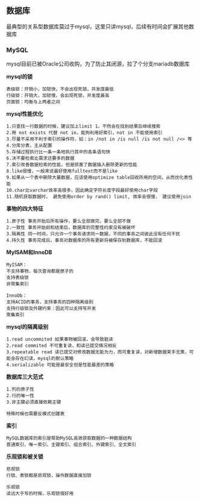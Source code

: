 ## 数据库

最典型的关系型数据库莫过于mysql，这里只讲mysql，后续有时间会扩展其他数据库  

### MySQL 
mysql目前已被Oracle公司收购，为了防止其闭源，拉了个分支mariadb数据库

**mysql的锁**
```
表级锁：开销小，加锁快，不会出现死锁，并发度最低
行级锁：开销大，加锁慢，会出现死锁，并发度最高
页面锁：均衡与上两者之间
```

**mysql性能优化**
```
1.只查找一行数据的时候，建议加上limit 1，不然会在找到结果后继续搜索
2.用 not exists 代替 not in，能狗利用好索引，not in 不能使用索引
3.尽量不采用不利于索引的操作符，如：in /not in /is null /is not null /<> 等
4.分库分表，主从配置
5.存储过程执行比一条一条地执行其中的各条语句快
6.决不要检索比需求还要多的数据
7.索引改善数据检索的性能，但是损害了数据插入删除更新的性能
8.like很慢，一般来说最好使用fulltext而不是like
9.如果从一个表中删除大量数据，应该使用optimize table回收所用的空间，从而优化表性能
10.char比varchar效率高很多，因此确定字符长度字段最好使用char字段
11.随机获取数据时， 避免使用order by rand() limit, 效率会很慢， 建议使用join
```

**事物的四大特征**
```
1.原子性 事务开始后所有操作，要么全部做完，要么全部不做
2.一致性 事务开始前和结束后，数据库的完整性约束没有被破坏 
3.隔离性 同一时间，只允许一个事务请求同一数据，不同的事务之间彼此没有任何干扰
4.持久性 事务完成后，事务对数据库的所有更新将被保存到数据库，不能回滚
```


**MyISAM和InnoDB**
```
MyISAM：
不支持事物，每次查询都是原子的
支持表级锁
非聚集索引

InnoDb：
支持ACID的事务，支持事务的四种隔离级别
支持行级锁及外键约束：因此可以支持写并发
聚集索引
```

**mysql的隔离级别**
```
1.read uncommited 如果事物被回滚，会导致脏读
2.read commited 不可重复读，和读已提交情况相反
3.repeatable read 读已提交对修改数据无能为力，而可重复读，对新增数据束手无策，可能会存在幻读，mysql的默认策略
4.serializable 可能是最安全但是性能最差的策略
```

**数据库三大范式**
```
1.列的原子性
2.行的唯一性
3.非主键必须直接依赖主键

特殊时候也需要反模式创建表
```

**索引**
```
MySQL数据库的索引是帮助MySQL高效获取数据的一种数据结构
普通索引、唯一索引、主键索引、组合索引、外键索引、全文索引
```

**乐观锁和被关锁**
```
悲观锁
行锁、表锁都是悲观锁，操作数据直接加锁

乐观锁
读远大于写的时候，乐观锁很好用
```



